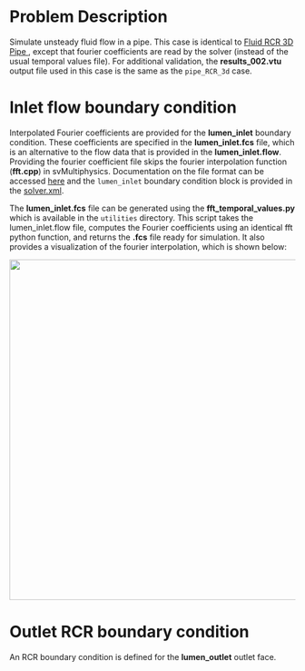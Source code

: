 
# **Problem Description**

Simulate unsteady fluid flow in a pipe. This case is identical to <a href="https://github.com/SimVascular/svFSIplus/tree/main/tests/cases/fluid/pipe_RCR_3d"> Fluid RCR 3D Pipe </a>, except that fourier coefficients are read by the solver (instead of the usual temporal values file). For additional validation, the **results_002.vtu** output file used in this case is the same as the `pipe_RCR_3d` case. 

# Inlet flow boundary condition

Interpolated Fourier coefficients are provided for the **lumen_inlet** boundary condition. These coefficients are specified in the **lumen_inlet.fcs** file, which is an alternative to the flow data that is provided in the **lumen_inlet.flow**. Providing the fourier coefficient file skips the fourier interpolation function (**fft.cpp**) in svMultiphysics. Documentation on the file format can be accessed [here](https://simvascular.github.io/documentation/multi_physics.html#data_file_formats_boundary_condition_fourier) and the `lumen_inlet` boundary condition block is provided in the [solver.xml](./solver.xml). 

The **lumen_inlet.fcs** file can be generated using the **fft_temporal_values.py** which is available in the `utilities` directory. This script takes the lumen_inlet.flow file, computes the Fourier coefficients using an identical fft python function, and returns the **.fcs** file ready for simulation. It also provides a visualization of the fourier interpolation, which is shown below:

<p align="center">
   <img src="./fft_reconstruction.png" width="600">
</p>


# Outlet RCR boundary condition

An RCR boundary condition is defined for the **lumen_outlet** outlet face.
